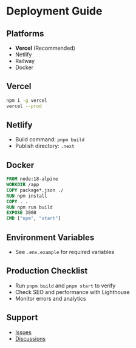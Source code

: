 # Deployment Guide

## Platforms
- **Vercel** (Recommended)
- Netlify
- Railway
- Docker

## Vercel
```bash
npm i -g vercel
vercel --prod
```

## Netlify
- Build command: `pnpm build`
- Publish directory: `.next`

## Docker
```dockerfile
FROM node:18-alpine
WORKDIR /app
COPY package*.json ./
RUN npm install
COPY . .
RUN npm run build
EXPOSE 3000
CMD ["npm", "start"]
```

## Environment Variables
- See `.env.example` for required variables

## Production Checklist
- Run `pnpm build` and `pnpm start` to verify
- Check SEO and performance with Lighthouse
- Monitor errors and analytics

## Support
- [Issues](https://github.com/ayushmorbar/captura/issues)
- [Discussions](https://github.com/ayushmorbar/captura/discussions)
